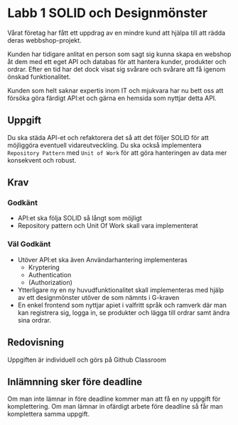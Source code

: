 # Labb 1 SOLID och Designmönster

Vårat företag har fått ett uppdrag av en mindre kund att hjälpa till att rädda deras webbshop-projekt.

Kunden har tidigare anlitat en person som sagt sig kunna skapa en webshop åt dem med ett eget API och databas för att hantera kunder, produkter och ordrar. Efter en tid har det dock visat sig svårare och svårare att få igenom önskad funktionalitet.

Kunden som helt saknar expertis inom IT och mjukvara har nu bett oss att försöka göra färdigt API:et och gärna en hemsida som nyttjar detta API.

## Uppgift

Du ska städa API-et och refaktorera det så att det följer SOLID för att möjliggöra eventuell vidareutveckling. Du ska också implementera ``Repository Pattern`` med ``Unit of Work`` för att göra hanteringen av data mer konsekvent och robust.

## Krav

### Godkänt

* API:et ska följa SOLID så långt som möjligt
* Repository pattern och Unit Of Work skall vara implementerat
  
### Väl Godkänt

* Utöver API:et ska även Användarhantering implementeras
  * Kryptering
  * Authentication
  * (Authorization)
* Ytterligare ny en ny huvudfunktionalitet skall implementeras med hjälp av ett designmönster utöver de som nämnts i G-kraven
* En enkel frontend som nyttjar apiet i valfritt språk och ramverk där man kan registrera sig, logga in, se produkter och lägga till ordrar samt ändra sina ordrar.

## Redovisning

Uppgiften är individuell och görs på Github Classroom

## Inlämnning sker före deadline
Om man inte lämnar in före deadline kommer man att få en ny uppgift för komplettering. Om man lämnar in ofärdigt arbete före deadline så får man komplettera samma uppgift.

